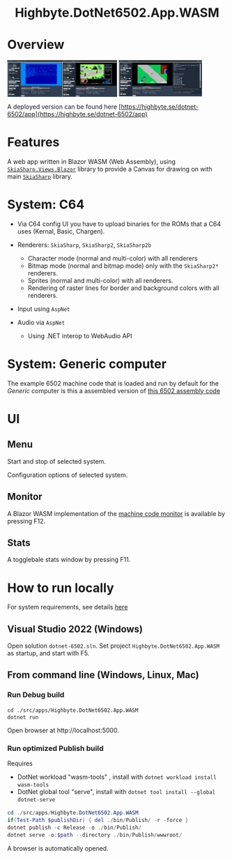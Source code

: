 <h1 align="center">Highbyte.DotNet6502.App.WASM</h1>

# Overview
<img align="top" src="Screenshots/WASM_C64_Basic.png" width="25%" height="25%" title="Blazor WebAssembly app, C64 Basic" /><img align="top" src="Screenshots/WASM_C64_LastNinja.png" width="25%" height="25%" title="BBlazor WebAssembly app, C64 Last Ninja" /> <img align="top" src="Screenshots/WASM_C64_Monitor.png" width="38%" height="38%" title="Blazor WebAssembly app, C64 monitor" />

A deployed version can be found here [https://highbyte.se/dotnet-6502/app](https://highbyte.se/dotnet-6502/app)

# Features
A web app written in Blazor WASM (Web Assembly), using [`SkiaSharp.Views.Blazor`](https://www.nuget.org/packages/SkiaSharp.Views.Blazor) library to provide a Canvas for drawing on with main [`SkiaSharp`](https://www.nuget.org/packages/SkiaSharp) library.

# System: C64 
- Via C64 config UI you have to upload binaries for the ROMs that a C64 uses (Kernal, Basic, Chargen).

- Renderers: `SkiaSharp`, `SkiaSharp2`, `SkiaSharp2b`
  - Character mode (normal and multi-color) with all renderers
  - Bitmap mode (normal and bitmap mode) only with the `SkiaSharp2*` renderers.
  - Sprites (normal and multi-color) with all renderers.
  - Rendering of raster lines for border and background colors with all renderers.

- Input using `AspNet`

- Audio via `AspNet`
  - Using .NET interop to WebAudio API

# System: Generic computer 
The example 6502 machine code that is loaded and run by default for the _Generic_ computer is this a assembled version of [this 6502 assembly code](../samples/Assembler/Generic/hostinteraction_scroll_text_and_cycle_colors.asm)


# UI

## Menu
Start and stop of selected system.

Configuration options of selected system.

## Monitor
A Blazor WASM implementation of the [machine code monitor](MONITOR.md) is available by pressing F12.

## Stats
A togglebale stats window by pressing F11.

# How to run locally

For system requirements, see details [here](DEVELOP.md#Requirements)

## Visual Studio 2022 (Windows)

Open solution `dotnet-6502.sln`.
Set project `Highbyte.DotNet6502.App.WASM` as startup, and start with F5.

## From command line (Windows, Linux, Mac)
### Run Debug build
```shell
cd ./src/apps/Highbyte.DotNet6502.App.WASM
dotnet run
```
Open browser at http://localhost:5000.

### Run optimized Publish build
Requires 
- DotNet workload "wasm-tools" , install with `dotnet workload install wasm-tools`
- DotNet global tool "serve", install with `dotnet tool install --global dotnet-serve`

```powershell 
cd ./src/apps/Highbyte.DotNet6502.App.WASM
if(Test-Path $publishDir) { del ./bin/Publish/ -r -force }
dotnet publish -c Release -o ./bin/Publish/
dotnet serve -o:$path --directory ./bin/Publish/wwwroot/
```
A browser is automatically opened.
